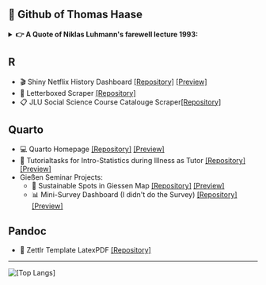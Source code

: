 
  
## 👋 Github of Thomas Haase

<details>
  <summary><b> 👉️ A Quote of Niklas Luhmann's farewell lecture 1993:</b></summary>

  > _"[[Empiricism and statistics]] looks, if you look at it from the outside, like the production of a self-constructed certainty, like the production of a construction. If one analyzes it epistemologically, one would perhaps guess at an operative constructivism. On the other hand, empirical sociologists cannot forget to point out that their measurements are reality, so that reality is actually always behind the data. But you can't reach it directly either, otherwise you would duplicate what is already there, instead you want to use technologies to find out more about reality. But that's approaching from behind, from an unexplored reality."_  
</details>

## R
- 🎬️ Shiny Netflix History Dashboard [[Repository]](https://github.com/thhaase/Netflix_History_Dashboard) [[Preview]](https://thhaase.github.io/R_Clientside_Shiny_Netflix_History/) 
- 💬 Letterboxed Scraper [[Repository]](https://github.com/thhaase/R_Letterboxed)
- 📋️ JLU Social Science Course Catalouge Scraper[[Repository]](https://github.com/thhaase/JLU-evv-Scraper)

## Quarto
- 💻️ Quarto Homepage [[Repository]](https://github.com/thhaase/Homepage) [[Preview]](https://www.thhaase.de)
- 📝 Tutorialtasks for Intro-Statistics during Illness as Tutor [[Repository]](https://github.com/thhaase/Tutorium_Statistik_1_Ersatzaufgaben) [[Preview]](https://thhaase.github.io/Tutorium_Statistik_1_Ersatzaufgaben/)
- Gießen Seminar Projects:
  - 📍 Sustainable Spots in Giessen Map [[Repository]](https://github.com/thhaase/interactive_map) [[Preview]](https://thhaase.github.io/interactive_map/)  
  - 📊 Mini-Survey Dashboard (I didn't do the Survey) [[Repository]](https://github.com/thhaase/kiana_interactive_quarto_dashboard) [[Preview]](https://thhaase.github.io/kiana_interactive_quarto_dashboard/)


## Pandoc
- 📃 Zettlr Template LatexPDF [[Repository]](https://github.com/thhaase/my_Zettlr_templates)


---
![[Top Langs]](https://github-readme-stats.vercel.app/api/top-langs/?username=thhaase&layout=compact&hide=javascript,html,lua,css&exclude_repo=.vimrc)

